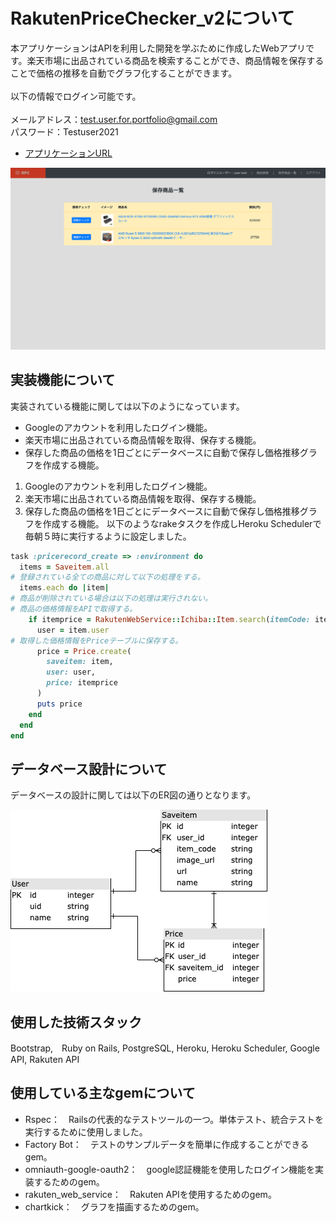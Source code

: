 # RakutenPriceChecker_v2について
本アプリケーションはAPIを利用した開発を学ぶために作成したWebアプリです。楽天市場に出品されている商品を検索することができ、商品情報を保存することで価格の推移を自動でグラフ化することができます。
<br><br>
以下の情報でログイン可能です。<br><br>
メールアドレス：test.user.for.portfolio@gmail.com<br>
パスワード：Testuser2021
<br>
- [アプリケーションURL](https://rakutenpricechecker.herokuapp.com/)
<img width="1000" alt="top画像" src="./public/image/rakutenpricechecker_top.png">

## 実装機能について
実装されている機能に関しては以下のようになっています。
- Googleのアカウントを利用したログイン機能。
- 楽天市場に出品されている商品情報を取得、保存する機能。
- 保存した商品の価格を1日ごとにデータベースに自動で保存し価格推移グラフを作成する機能。

1. Googleのアカウントを利用したログイン機能。
2. 楽天市場に出品されている商品情報を取得、保存する機能。
3. 保存した商品の価格を1日ごとにデータベースに自動で保存し価格推移グラフを作成する機能。
以下のようなrakeタスクを作成しHeroku Schedulerで毎朝５時に実行するように設定しました。
```ruby:/lib/tasks/scheduler.rake 
task :pricerecord_create => :environment do
  items = Saveitem.all
# 登録されている全ての商品に対して以下の処理をする。
  items.each do |item|
# 商品が削除されている場合は以下の処理は実行されない。
# 商品の価格情報をAPIで取得する。
    if itemprice = RakutenWebService::Ichiba::Item.search(itemCode: item.item_code).first['itemPrice']
      user = item.user
# 取得した価格情報をPriceテーブルに保存する。
      price = Price.create(
        saveitem: item,
        user: user,
        price: itemprice
      )
      puts price
    end
  end
end
```

## データベース設計について
データベースの設計に関しては以下のER図の通りとなります。

<img width="411" alt="ER" src="./public/image/RPC_ER.png">

## 使用した技術スタック
Bootstrap,　Ruby on Rails, PostgreSQL, Heroku, Heroku Scheduler, Google API, Rakuten API

## 使用している主なgemについて
- Rspec：　Railsの代表的なテストツールの一つ。単体テスト、統合テストを実行するために使用しました。
- Factory Bot：　テストのサンプルデータを簡単に作成することができるgem。
- omniauth-google-oauth2：　google認証機能を使用したログイン機能を実装するためのgem。
- rakuten_web_service：　Rakuten APIを使用するためのgem。
- chartkick：　グラフを描画するためのgem。
